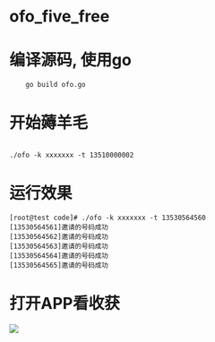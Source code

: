 # ofo_five_free


# 编译源码, 使用go

```
    go build ofo.go

```

# 开始薅羊毛

```

./ofo -k xxxxxxx -t 13510000002

```


# 运行效果


```
[root@test code]# ./ofo -k xxxxxxx -t 13530564560
[13530564561]邀请的号码成功
[13530564562]邀请的号码成功
[13530564563]邀请的号码成功
[13530564564]邀请的号码成功
[13530564565]邀请的号码成功

```

# 打开APP看收获

<img src='https://raw.githubusercontent.com/linlin1988/ofo_five_free/master/ofo.jpg'> </br>